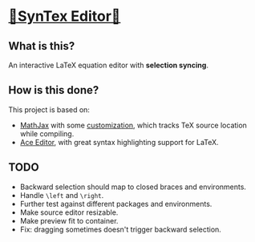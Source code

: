 # [🔗SynTex Editor🔗](https://ayassaka.github.io/syn-tex/)

## What is this?

An interactive LaTeX equation editor with **selection syncing**.

## How is this done?

This project is based on:

- [MathJax](https://www.mathjax.org/) with some [customization](https://github.com/Ayassaka/MathJax-src), which tracks TeX source location while compiling.
- [Ace Editor](https://ace.c9.io/), with great syntax highlighting support for LaTeX.

## TODO

- Backward selection should map to closed braces and environments.
- Handle `\left` and `\right`.
- Further test against different packages and environments.
- Make source editor resizable.
- Make preview fit to container.
- Fix: dragging sometimes doesn't trigger backward selection.
